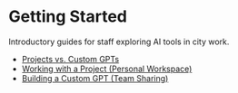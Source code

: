 # Getting Started

Introductory guides for staff exploring AI tools in city work.

- [Projects vs. Custom GPTs](guidance-projects-vs-custom-gpts.md)
- [Working with a Project (Personal Workspace)](playbook-working-with-a-project.md)
- [Building a Custom GPT (Team Sharing)](playbook-building-a-custom-gpt.md)
